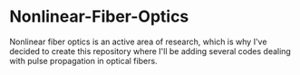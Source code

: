 # Nonlinear-Fiber-Optics
Nonlinear fiber optics is an active area of research, which is why I've decided to create this repository where I'll be adding several codes dealing with pulse propagation in optical fibers. 
